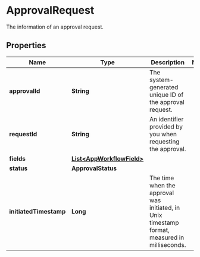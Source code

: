 

# ApprovalRequest

The information of an approval request.

## Properties

| Name | Type | Description | Notes |
|------------ | ------------- | ------------- | -------------|
|**approvalId** | **String** | The system-generated unique ID of the approval request. |  |
|**requestId** | **String** | An identifier provided by you when requesting the approval. |  |
|**fields** | [**List&lt;AppWorkflowField&gt;**](AppWorkflowField.md) |  |  |
|**status** | **ApprovalStatus** |  |  |
|**initiatedTimestamp** | **Long** | The time when the approval was initiated, in Unix timestamp format, measured in milliseconds. |  |



